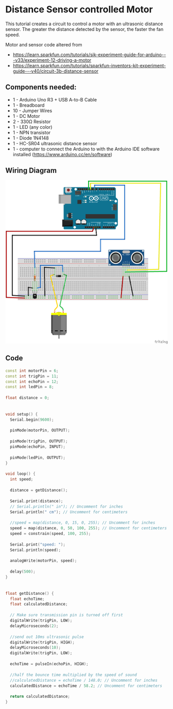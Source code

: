# Distance Sensor controlled Motor

This tutorial creates a circuit to control a motor with an ultrasonic distance sensor.
The greater the distance detected by the sensor, the faster the fan speed.

Motor and sensor code altered from

- https://learn.sparkfun.com/tutorials/sik-experiment-guide-for-arduino---v33/experiment-12-driving-a-motor
- https://learn.sparkfun.com/tutorials/sparkfun-inventors-kit-experiment-guide---v40/circuit-3b-distance-sensor

## Components needed:

- 1 - Arduino Uno R3 + USB A-to-B Cable
- 1 - Breadboard
- 10 - Jumper Wires
- 1 - DC Motor
- 2 - 330Ω Resistor
- 1 - LED (any color)
- 1 - NPN transistor
- 1 - Diode 1N4148
- 1 - HC-SR04 ultrasonic distance sensor
- 1 - computer to connect the Arduino to with the Arduino IDE software installed (https://www.arduino.cc/en/software)

## Wiring Diagram

![wiring diagram](distance-sensor-motor.png)

## Code

```c++
const int motorPin = 6;
const int trigPin = 11;
const int echoPin = 12;
const int ledPin = 8;

float distance = 0;


void setup() {
  Serial.begin(9600);

  pinMode(motorPin, OUTPUT);

  pinMode(trigPin, OUTPUT);
  pinMode(echoPin, INPUT);

  pinMode(ledPin, OUTPUT);
}

void loop() {
  int speed;

  distance = getDistance();

  Serial.print(distance);
  // Serial.println(" in"); // Uncomment for inches
  Serial.println(" cm"); // Uncomment for centimeters

  //speed = map(distance, 0, 15, 0, 255); // Uncomment for inches
  speed = map(distance, 0, 50, 100, 255); // Uncomment for centimeters
  speed = constrain(speed, 100, 255);

  Serial.print("speed: ");
  Serial.println(speed);

  analogWrite(motorPin, speed);

  delay(500);
}


float getDistance() {
  float echoTime;
  float calculatedDistance;

  // Make sure transmission pin is turned off first
  digitalWrite(trigPin, LOW);
  delayMicroseconds(2);

  //send out 10ms ultrasonic pulse
  digitalWrite(trigPin, HIGH);
  delayMicroseconds(10);
  digitalWrite(trigPin, LOW);

  echoTime = pulseIn(echoPin, HIGH);

  //half the bounce time multiplied by the speed of sound
  //calculatedDistance = echoTime / 148.0; // Uncomment for inches
  calculatedDistance = echoTime / 58.2; // Uncomment for centimeters

  return calculatedDistance;
}

```
